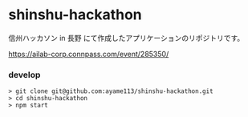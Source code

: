 # shinshu-hackathon

信州ハッカソン in 長野 にて作成したアプリケーションのリポジトリです。

https://ailab-corp.connpass.com/event/285350/

### develop

```
> git clone git@github.com:ayame113/shinshu-hackathon.git
> cd shinshu-hackathon
> npm start
```
